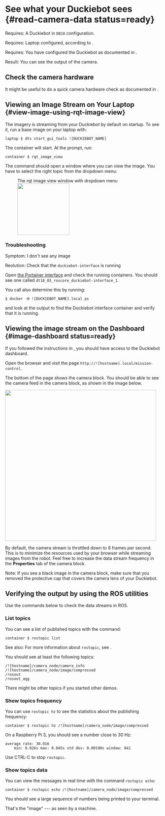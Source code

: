 # See what your Duckiebot sees {#read-camera-data status=ready}


<div class='requirements' markdown='1'>

Requires: A Duckiebot in `DB18` configuration.

Requires: Laptop configured, according to [](#laptop-setup).

Requires: You have configured the Duckiebot as documented in [](#setup-duckiebot).

Result: You can see the output of the camera.

</div>


## Check the camera hardware

It might be useful to do a quick camera hardware check as documented in [](#howto-mount-camera).


## Viewing an Image Stream on Your Laptop {#view-image-using-rqt-image-view}


The imagery is streaming from your Duckiebot by default on startup.
To see it, run a base image on your laptop with:

    laptop $ dts start_gui_tools ![DUCKIEBOT_NAME]


The container will start. At the prompt, run:


    container $ rqt_image_view


The command should open a window where you can view the image.
You have to select the right topic from the dropdown menu:

<figure>
    <figcaption>The rqt image view window with dropdown menu</figcaption>
    <img style='width:12em' src="rqt_image_view.png"/>
</figure>


### Troubleshooting

Symptom: I don't see any image

Reolution: Check that the `duckiebot-interface` is running

Open [the Portainer interface](#docker-setup-portainer-interface) and check the running containers. You should see one called `dt18_03_roscore_duckiebot-interface_1`.

You call also determine this by running:

    $ docker -H ![DUCKIEBOT_NAME].local ps

and look at the output to find the Duckiebot interface container and verify that it is running.


## Viewing the image stream on the Dashboard {#image-dashboard status=ready}

If you followed the instructions in [](#duckiebot-dashboard-setup), you
should have access to the Duckiebot dashboard.

Open the browser and visit the page `http://![hostname].local/mission-control`.

The bottom of the page shows the camera block.
You should be able to see the camera feed in the camera block,
as shown in the image below.

<div figure-id="fig:dashboard_mission_control_camera_feed" figure-caption="">
  <img src="dashboard_mission_control_camera_feed.png" style='width: 35em'/>
</div>

By default, the camera stream is throttled down to 8 frames per second.
This is to minimize the resources used by your browser while streaming
images from the robot.
Feel free to increase the data stream frequency in the **Properties** tab
of the camera block.

Note: If you see a black image in the camera block, make sure that you
removed the protective cap that covers the camera lens of your Duckiebot.



## Verifying the output by using the ROS utilities

Use the commands below to check the data streams in ROS.


### List topics

You can see a list of published topics with the command:

    container $ rostopic list

See also: For more information about `rostopic`, see [](+software_reference#rostopic).

You should see at least the following topics:

    /![hostname]/camera_node/camera_info
    /![hostname]/camera_node/image/compressed
    /rosout
    /rosout_agg

There might be other topics if you started other demos.

### Show topics frequency

You can use `rostopic hz` to see the statistics about the publishing frequency:

    container $ rostopic hz /![hostname]/camera_node/image/compressed

On a Raspberry Pi 3, you should see a number close to 30 Hz:

    average rate: 30.016
        min: 0.026s max: 0.045s std dev: 0.00190s window: 841

Use CTRL-C to stop `rostopic`.

### Show topics data

You can view the messages in real time with the command `rostopic echo`:

    container $ rostopic echo /![hostname]/camera_node/image/compressed

You should see a large sequence of numbers being printed to your terminal.

That's the "image" --- as seen by a machine.
